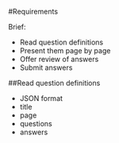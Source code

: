 #Requirements

Brief:
* Read question definitions
* Present them page by page
* Offer review of answers
* Submit answers

##Read question definitions

* JSON format
* title
* page
* questions
* answers
